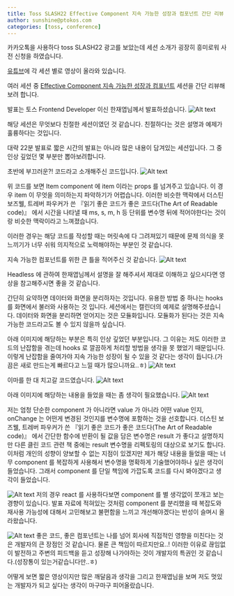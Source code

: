 ```yaml
---
title: Toss SLASH22 Effective Component 지속 가능한 성장과 컴포넌트 간단 리뷰
author: sunshine@ptokos.com
categories: [toss, conference]
---
```


카카오톡을 사용하다 toss SLASH22 광고를 보았는데 세션 소개가 굉장히 흥미로워 사전 신청을 하였습니다. 

[유튜브](https://www.youtube.com/watch?v=ftFHZwyUN38&list=PL1DJtS1Hv1PiGXmgruP1_gM2TSvQiOsFL)에 각 세션 별로 영상이 올라와 있습니다.

여러 세션 중 [Effective Component 지속 가능한 성장과 컴포넌트](https://www.youtube.com/watch?v=fR8tsJ2r7Eg) 세션을 간단 리뷰해보려 합니다.

발표는 토스 Frontend Developer 이신 한재엽님께서 발표하셨습니다.
![Alt text](/assets/img/toss-slash22/effective-component-1.png)

해당 세션은 무엇보다 친절한 세션이였던 것 같습니다. 친절하다는 것은 설명과 예제가 훌륭하다는 것입니다.

대략 22분 발표로 짧은 시간의 발표는 아니라 많은 내용이 담겨있는 세션입니다. 그 중 인상 깊었던 몇 부분만 뽑아보려합니다.

초반에 부끄러운?! 코드라고 소개해주신 코드입니다.
![Alt text](/assets/img/toss-slash22/effective-component-2.png)

위 코드를 보면 Item component 에 item 이라는 props 를 넘겨주고 있습니다. 이 경우 item 이 무엇을 의미하는지 파악하기가 어렵습니다. 
이러한 비슷한 맥락에서 더스틴 보즈웰, 트레버 파우커가 쓴 『읽기 좋은 코드가 좋은 코드다(The Art of Readable code)』 에서 시간을 나타낼 때 ms, s, m, h 등 단위를 변수명 뒤에 적어야한다는 것이랑 비슷한 맥락이라고 느껴졌습니다.

이러한 경우는 해당 코드를 작성할 때는 머릿속에 다 그려져있기 때문에 문제 의식을 못 느끼기가 너무 쉬워 의지적으로 노력해야하는 부분인 것 같습니다.


지속 가능한 컴포넌트를 위한 큰 틀을 적어주신 것 같습니다. 
![Alt text](/assets/img/toss-slash22/effective-component-3.png)

Headless 에 관하여 한재엽님께서 설명을 잘 해주셔서 제대로 이해하고 싶으시다면 영상을 참고해주시면 좋을 것 같습니다.

간단히 요약하면 데이터와 화면을 분리하자는 것입니다. 
유용한 방법 중 하나는 hooks 를 화면에서 불러와 사용하는 것 입니다. 세션에서는 캘린더의 예제로 설명해주셨습니다.
데이터와 화면을 분리하면 얻어지는 것은 모듈화입니다. 모듈화가 된다는 것은 지속 가능한 코드라고도 볼 수 있지 않을까 싶습니다.

아래 이미지에 해당하는 부분은 특히 인상 깊었던 부분입니다. 그 이유는 저도 이러한 코드의 난잡함을 겪는데 hooks 로 깔끔하게 처리할 방법을 생각을 못 했었기 때문입니다.
이렇게 난잡함을 줄여가야 지속 가능한 성장이 될 수 있을 것 같다는 생각이 듭니다.(가끔은 새로 만드는게 빠르다고 느낄 때가 많으니까요..ㅎ)
![Alt text](/assets/img/toss-slash22/effective-component-4.png)

이마를 한 대 치고갈 코드였습니다.
![Alt text](/assets/img/toss-slash22/effective-component-5.gif)


아래 이미지에 해당하는 내용을 들었을 때는 좀 생각이 필요했습니다. 
![Alt text](/assets/img/toss-slash22/effective-component-6.png)

저는 엄청 단순한 component 가 아니라면 value 가 아니라 어떤 value 인지, onChange 는 어떤게 변경된 것인지를 변수명에 포함하는 것을 선호합니다.
더스틴 보즈웰, 트레버 파우커가 쓴 『읽기 좋은 코드가 좋은 코드다(The Art of Readable code)』 에서 간단한 함수에 반환이 될 값을 담은 변수명은 result 가 좋다고 설명하지만
다른 클린 코드 관련 책 중에는 result 변수명을 리펙토링의 대상으로 보기도 합니다. 이처럼 개인의 성향이 양보할 수 없는 지점이 있겠지만 제가 해당 내용을 들었을 때는
너무 component 를 복잡하게 사용해서 변수명을 명확하게 기술했어야하나 싶은 생각이 들었습니다. 그래서 component 를 단일 책임에 가깝도록 코드를 다시 봐야겠다고 생각이 들었습니다.



![Alt text](/assets/img/toss-slash22/effective-component-7.png)
저의 경우 react 를 사용하다보면 component 를 별 생각없이 쪼개고 보는 경향이 있습니다. 발표 자료에 적혀있는 것처럼 
component 를 분리했을 때 복잡도와 재사용 가능성에 대해서 고민해보고 불편함을 느끼고 개선해야겠다는 반성이 슬며시 올라왔습니다.


![Alt text](/assets/img/toss-slash22/effective-component-8.png)
좋은 코드, 좋은 컴포넌트는 나를 넘어 회사에 직접적인 영향을 미친다는 것은 개발자의 큰 장점인 것 같습니다.
물론 큰 책임이 따르지만요..! 이러한 이유로 끊임없이 발전하고 주변의 피드백을 듣고 성장해 나가야하는 것이 개발자의 특권인 것 같습니다.(성장통이 있는거같습니다만..ㅎ)


어떻게 보면 짧은 영상이지만 많은 깨달음과 생각을 그리고 한재엽님을 보며 저도 멋있는 개발자가 되고 싶다는 생각이 마구마구 피어올랐습니다.



